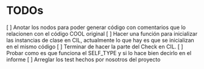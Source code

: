 # TODOs
[ ] Anotar los nodos para poder generar código con comentarios que lo relacionen con el código COOL original
[ ] Hacer una función para inicializar las instancias de clase en CIL, actualmente lo que hay es que se inicializan en el mismo código
[ ] Terminar de hacer la parte del Check en CIL.
[ ] Probar como es que funciona el SELF_TYPE y si lo hace bien decirlo en el informe
[ ] Arreglar los test hechos por nosotros del proyecto